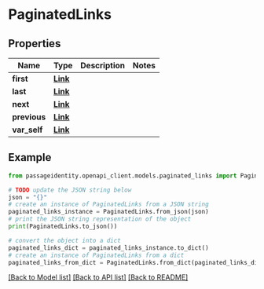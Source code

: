 # PaginatedLinks


## Properties

Name | Type | Description | Notes
------------ | ------------- | ------------- | -------------
**first** | [**Link**](Link.md) |  | 
**last** | [**Link**](Link.md) |  | 
**next** | [**Link**](Link.md) |  | 
**previous** | [**Link**](Link.md) |  | 
**var_self** | [**Link**](Link.md) |  | 

## Example

```python
from passageidentity.openapi_client.models.paginated_links import PaginatedLinks

# TODO update the JSON string below
json = "{}"
# create an instance of PaginatedLinks from a JSON string
paginated_links_instance = PaginatedLinks.from_json(json)
# print the JSON string representation of the object
print(PaginatedLinks.to_json())

# convert the object into a dict
paginated_links_dict = paginated_links_instance.to_dict()
# create an instance of PaginatedLinks from a dict
paginated_links_from_dict = PaginatedLinks.from_dict(paginated_links_dict)
```
[[Back to Model list]](../README.md#documentation-for-models) [[Back to API list]](../README.md#documentation-for-api-endpoints) [[Back to README]](../README.md)


